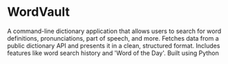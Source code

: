 # WordVault
A command-line dictionary application that allows users to search for word definitions, pronunciations, part of speech, and more. Fetches data from a public dictionary API and presents it in a clean, structured format. Includes features like word search history and 'Word of the Day'. Built using Python
